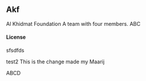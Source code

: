 ## Akf

Al Khidmat Foundation
A team with four members. 
ABC

#### License
sfsdfds

test2
This is the change made my Maarij

ABCD
